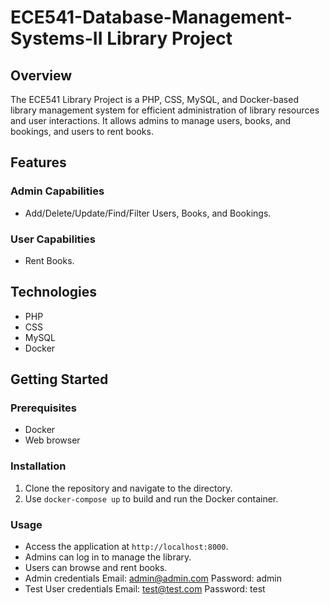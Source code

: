 # ECE541-Database-Management-Systems-II Library Project

## Overview
The ECE541 Library Project is a PHP, CSS, MySQL, and Docker-based library management system for efficient administration of library resources and user interactions. It allows admins to manage users, books, and bookings, and users to rent books.

## Features

### Admin Capabilities
- Add/Delete/Update/Find/Filter Users, Books, and Bookings.

### User Capabilities
- Rent Books.

## Technologies
- PHP
- CSS
- MySQL
- Docker

## Getting Started

### Prerequisites
- Docker
- Web browser

### Installation
1. Clone the repository and navigate to the directory.
2. Use `docker-compose up` to build and run the Docker container.

### Usage
- Access the application at `http://localhost:8000`.
- Admins can log in to manage the library.
- Users can browse and rent books.
- Admin credentials Email: admin@admin.com Password: admin
- Test User credentials Email: test@test.com Password: test
